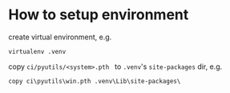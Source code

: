 # How to setup environment
create virtual environment, e.g.
```batch
virtualenv .venv
```

copy `ci/pyutils/<system>.pth ` to `.venv`'s `site-packages` dir, e.g.
```batch
copy ci\pyutils\win.pth .venv\Lib\site-packages\
```
